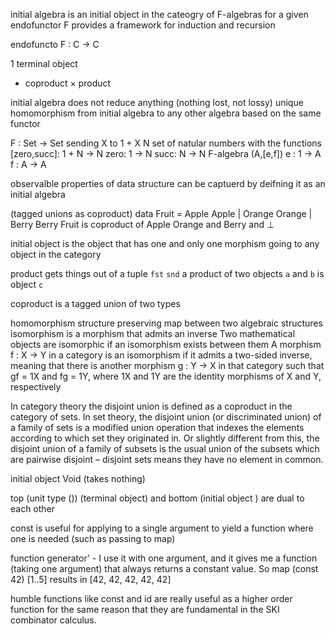 initial algebra is
 an initial object in the cateogry of F-algebras for a given endofunctor F
provides a framework for induction and recursion

endofuncto F : C -> C

1 terminal object
+ coproduct
× product

initial algebra does not reduce anything (nothing lost, not lossy)
unique homomorphism from initial algebra to any other algebra based on the same functor

F : Set -> Set sending X to 1 + X
N set of natular numbers with the functions [zero,succ]: 1 + N -> N
zero: 1 -> N
succ: N -> N
F-algebra (A,[e,f])
e : 1 -> A
f : A -> A

observalble properties of data structure can be captuerd by deifning it as an initial algebra

(tagged unions as coproduct)
data Fruit = Apple Apple
           | Orange Orange
           | Berry Berry
Fruit is coproduct of Apple Orange and Berry and ⊥






initial object is the object that has one and only one morphism
going to any object in the category


product gets things out of a tuple `fst` `snd`
a product of two objects `a` and `b` is object `c`

coproduct is a tagged union of two types

homomorphism structure preserving map between two algebraic structures
isomorphism is a morphism that admits an inverse
Two mathematical objects are isomorphic if an isomorphism exists between them
A morphism f : X → Y in a category is an isomorphism if it admits a two-sided inverse, meaning that there is another morphism g : Y → X in that category such that gf = 1X and fg = 1Y, where 1X and 1Y are the identity morphisms of X and Y, respectively


In category theory the disjoint union is defined as a coproduct in the category of sets.
In set theory, the disjoint union (or discriminated union) of a family of sets is a modified union operation that indexes the elements according to which set they originated in. Or slightly different from this, the disjoint union of a family of subsets is the usual union of the subsets which are pairwise disjoint – disjoint sets means they have no element in common.

initial object Void (takes nothing)


top (unit type ()) (terminal object) and bottom (initial object ) are dual to each other

const is useful for applying to a single argument to yield a function where one is needed (such as passing to map)

function generator' - I use it with one argument, and it gives me a function (taking one argument) that always returns a constant value. So map (const 42) [1..5] results in [42, 42, 42, 42, 42]

humble functions like const and id are really useful as a higher order function for the same reason that they are fundamental in the SKI combinator calculus.
